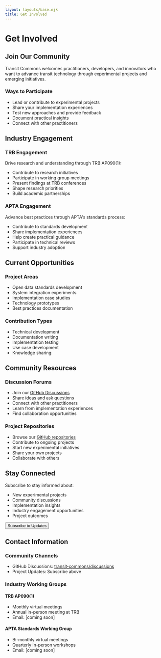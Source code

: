 ```yaml
---
layout: layouts/base.njk
title: Get Involved
---
```


# Get Involved

<div class="page-content">

## Join Our Community

Transit Commons welcomes practitioners, developers, and innovators who want to advance transit technology through experimental projects and emerging initiatives.

### Ways to Participate

- Lead or contribute to experimental projects
- Share your implementation experiences
- Test new approaches and provide feedback
- Document practical insights
- Connect with other practitioners

</div>

<div class="page-content">

## Industry Engagement

### TRB Engagement

Drive research and understanding through TRB AP090(1):

- Contribute to research initiatives
- Participate in working group meetings
- Present findings at TRB conferences
- Shape research priorities
- Build academic partnerships

### APTA Engagement

Advance best practices through APTA's standards process:

- Contribute to standards development
- Share implementation experiences
- Help create practical guidance
- Participate in technical reviews
- Support industry adoption

</div>

<div class="page-content">

## Current Opportunities

### Project Areas

- Open data standards development
- System integration experiments
- Implementation case studies
- Technology prototypes
- Best practices documentation

### Contribution Types

- Technical development
- Documentation writing
- Implementation testing
- Use case development
- Knowledge sharing

</div>

<div class="page-content">

## Community Resources

### Discussion Forums

- Join our [GitHub Discussions](https://github.com/orgs/transit-commons/discussions)
- Share ideas and ask questions
- Connect with other practitioners
- Learn from implementation experiences
- Find collaboration opportunities

### Project Repositories

- Browse our [GitHub repositories](https://github.com/transit-commons)
- Contribute to ongoing projects
- Start new experimental initiatives
- Share your own projects
- Collaborate with others

</div>

<div class="page-content">

## Stay Connected

Subscribe to stay informed about:

- New experimental projects
- Community discussions
- Implementation insights
- Industry engagement opportunities
- Project outcomes

<div class="cta-container">
    <button class="cta-button" onclick="alert('Coming soon!')">Subscribe to Updates</button>
</div>

</div>

<div class="page-content">

## Contact Information

### Community Channels

- GitHub Discussions: [transit-commons/discussions](https://github.com/orgs/transit-commons/discussions)
- Project Updates: Subscribe above

### Industry Working Groups

#### TRB AP090(1)

- Monthly virtual meetings
- Annual in-person meeting at TRB
- Email: [coming soon]

#### APTA Standards Working Group

- Bi-monthly virtual meetings
- Quarterly in-person workshops
- Email: [coming soon]

</div>
